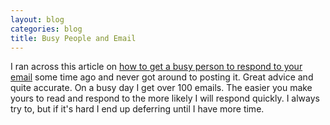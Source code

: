 ```yaml
---
layout: blog
categories: blog
title: Busy People and Email
---
```

I ran across this article on [how to get a busy person to respond to
your
email](https://byrslf.co/how-to-get-a-busy-person-to-respond-to-your-email-52e5d4d69671)
some time ago and never got around to posting it.  Great advice and
quite accurate.  On a busy day I get over 100 emails.  The easier you
make yours to read and respond to the more likely I will respond
quickly.  I always try to, but if it's hard I end up deferring until I
have more time.

